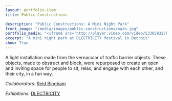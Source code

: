 ```yaml
---
layout: portfolio-item
title: Public Constructions

description: "Public Constructions: A Mini Night Park"
front_image: "/media/images/public-constructions/main.jpg"
portfolio_media: "<iframe src='http://player.vimeo.com/video/53305832?byline=0&amp;portrait=0&amp;badge=0' width='720' height='405' frameborder='0' webkitAllowFullScreen mozallowfullscreen allowFullScreen></iframe>"
excerpt: "A mini night park at DLECTRICITY festival in Detroit"
show: True
---
```


A light installation made from the vernacular of traffic barrier objects. These objects, made to obstruct and block, were repurposed to create an open and inviting space for people to sit, relax, and engage with each other, and their city, in a fun way.

*Collaborators:* [Reid Bingham](http://www.reidbingham.com)

*Exhibitions:* [DLECTRICITY](http://www.dlectricity.com/)
